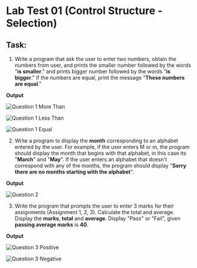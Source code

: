 # Lab Test 01 (Control Structure - Selection)

## Task:

1. Write a program that ask the user  to enter two numbers, obtain
the numbers from user, and prints the smaller number followed by the
words "**is smaller**." and prints bigger number followed by the words
"**is bigger**." If the numbers are equal, print the message
"**These numbers are equal**."

**Output**

![Question 1 More Than](https://github.com/yclim95/GuideToCPPBegineer01/blob/master/LabTest01/LabTest01Q01PartA.png)


![Question 1 Less Than](https://github.com/yclim95/GuideToCPPBegineer01/blob/master/LabTest01/LabTest01Q01PartB.png)


![Question 1 Equal](https://github.com/yclim95/GuideToCPPBegineer01/blob/master/LabTest01/LabTest01Q01PartC.png)



2. Write a program to display the **month** corresponding to an alphabet
entered by the user. For example, if the user enters M or m, the program
should display the month that begins with that alphabet, in this case its
"**March**" and "**May**". If the user enters an alphabet that doesn't correspond with any of the months, the program should display "**Sorry there are no months starting with the alphabet**".

**Output**

![Question 2](https://github.com/yclim95/GuideToCPPBegineer01/blob/master/LabTest01/LabTest01Q02.png)



3. Write the program that prompts the user to enter 3 marks for their
assignments (Assignment 1, 2, 3). Calculate the total and average.
Display the **marks**, **total** and **average**. Display "Pass" or "Fail", given **passing average marks** is **40**.

**Output**

![Question 3 Positive](https://github.com/yclim95/GuideToCPPBegineer01/blob/master/LabTest01/LabTest01Q03PartA.png)


![Question 3 Negative](https://github.com/yclim95/GuideToCPPBegineer01/blob/master/LabTest01/LabTest01Q03PartB.png)
